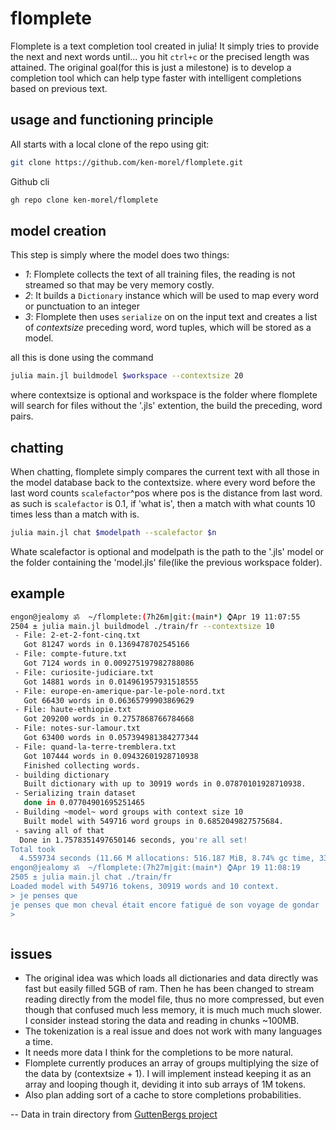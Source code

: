 # flomplete

Flomplete is a text completion tool created in julia! It simply tries to provide the next and next words until... you hit `ctrl+c` or the precised length was attained.
The original goal(for this is just a milestone) is to develop a completion tool which can help type faster with intelligent completions based on previous text.

## usage and functioning principle

All starts with a local clone of the repo using git:

```bash
git clone https://github.com/ken-morel/flomplete.git
```

Github cli

```bash
gh repo clone ken-morel/flomplete
```

## model creation

This step is simply where the model does two things:
- *1*: Flomplete collects the text of all training files, the reading is not streamed so that may be very
  memory costly.
- *2*: It builds a `Dictionary` instance which will be used to map every word or punctuation to an integer
- *3*: Flomplete then uses `serialize` on on the input text and creates a list of *contextsize* preceding word, word tuples, which will be stored as a model.

all this is done using the command

```bash
julia main.jl buildmodel $workspace --contextsize 20
```

where contextsize is optional and workspace is the folder where flomplete will search for files without the '.jls' extention, the build the preceding, word pairs.

## chatting

When chatting, flomplete simply compares the current text with all those in the model database back to the contextsize. where every word before the last word counts `scalefactor`^pos where pos is the distance from last word. as such is `scalefactor` is 0.1, if 'what is', then a match with what counts 10 times less than a match with is.

```bash
julia main.jl chat $modelpath --scalefactor $n
```

Whate scalefactor is optional and modelpath is the path to the '.jls' model or the folder containing the 'model.jls' file(like the previous workspace folder).

## example



```bash
engon@jealomy ॐ  ~/flomplete:(7h26m|git:(main*) ⌚Apr 19 11:07:55
2504 ± julia main.jl buildmodel ./train/fr --contextsize 10                                                                                                     ✖ ✹ ✭
 - File: 2-et-2-font-cinq.txt
   Got 81247 words in 0.1369478702545166
 - File: compte-future.txt
   Got 7124 words in 0.009275197982788086
 - File: curiosite-judiciare.txt
   Got 14881 words in 0.014961957931518555
 - File: europe-en-amerique-par-le-pole-nord.txt
   Got 66430 words in 0.06365799903869629
 - File: haute-ethiopie.txt
   Got 209200 words in 0.2757868766784668
 - File: notes-sur-lamour.txt
   Got 63400 words in 0.057394981384277344
 - File: quand-la-terre-tremblera.txt
   Got 107444 words in 0.09432601928710938
   Finished collecting words.
 - building dictionary
   Built dictionary with up to 30919 words in 0.07870101928710938.
 - Serializing train dataset
   done in 0.07704901695251465
 - Building ~model~ word groups with context size 10
   Built model with 549716 word groups in 0.6852049827575684.
 - saving all of that
  Done in 1.7578351497650146 seconds, you're all set!
Total took
  4.559734 seconds (11.66 M allocations: 516.187 MiB, 8.74% gc time, 33.75% compilation time)
engon@jealomy ॐ  ~/flomplete:(7h27m|git:(main*) ⌚Apr 19 11:08:19
2505 ± julia main.jl chat ./train/fr                                                                                                                            ✖ ✹ ✭
Loaded model with 549716 tokens, 30919 words and 10 context.
> je penses que
je penses que mon cheval était encore fatigué de son voyage de gondar . - - et quand tu lui donnerais la fourbure , reprit - il , tu crois que monseigneur n a pas dequoi te dédommager ? cet homme ne me dit pas qu il était envoyé par Oubié , et je venais sans le savoir d indisposer le dedjazmatch . en arrivant à l étape , le dedjazmatch me fit inviter à son repas , ainsi qu un botaniste européen , venu comme moi d adwa pour lui faire escorte . la réunion était nombreuse , et tout se
>
```
```
```

## issues

- The original idea was which loads all dictionaries and data directly was fast but easily filled 5GB of ram. Then he has been changed to stream reading directly from the model file, thus no more compressed, but even though that confused much less memory, it is much much much slower. I consider instead storing the data and reading in chunks ~100MB.
- The tokenization is a real issue and does not work with many languages a time.
- It needs more data I think for the completions to be more natural.
- Flomplete currently produces an array of groups multiplying the size of the data by (contextsize + 1). I will implement instead keeping it as an array and looping though it, deviding it into sub arrays of 1M tokens.
- Also plan adding sort of a cache to store completions probabilities.




-- Data in train directory from [GuttenBergs project](https://gutenberg.org)

